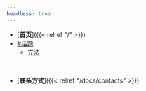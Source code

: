 ```yaml
---
headless: true
---
```


- [**首页**]({{< relref "/" >}})
- [#话题](https://github.com/cats-pm/home/issues)
    - [立法](https://github.com/cats-pm/home/labels/%E7%AB%8B%E6%B3%95)
<br />

- [**联系方式**]({{< relref "/docs/contacts" >}})
<br />
